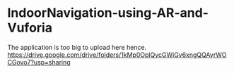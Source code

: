 # IndoorNavigation-using-AR-and-Vuforia

The application is too big to upload here hence.  
https://drive.google.com/drive/folders/1kMp0OplQycGWiGv6xngQQAyrWOCGovo7?usp=sharing
